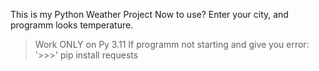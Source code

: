This is my Python Weather Project                 Now to use?
Enter your city, and programm looks temperature.
>Work ONLY on Py 3.11
If programm not starting and give you error:
'>>>' pip install requests
